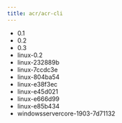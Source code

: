 ```yaml
---
title: acr/acr-cli
---
```

- 0.1
- 0.2
- 0.3
- linux-0.2
- linux-232889b
- linux-7ccdc3e
- linux-804ba54
- linux-e38f3ec
- linux-e45d021
- linux-e666d99
- linux-e85b434
- windowsservercore-1903-7d71132
